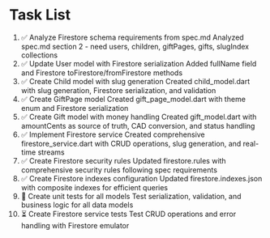 # Task List

1. ✅ Analyze Firestore schema requirements from spec.md
Analyzed spec.md section 2 - need users, children, giftPages, gifts, slugIndex collections
2. ✅ Update User model with Firestore serialization
Added fullName field and Firestore toFirestore/fromFirestore methods
3. ✅ Create Child model with slug generation
Created child_model.dart with slug generation, Firestore serialization, and validation
4. ✅ Create GiftPage model
Created gift_page_model.dart with theme enum and Firestore serialization
5. ✅ Create Gift model with money handling
Created gift_model.dart with amountCents as source of truth, CAD conversion, and status handling
6. ✅ Implement Firestore service
Created comprehensive firestore_service.dart with CRUD operations, slug generation, and real-time streams
7. ✅ Create Firestore security rules
Updated firestore.rules with comprehensive security rules following spec requirements
8. ✅ Create Firestore indexes configuration
Updated firestore.indexes.json with composite indexes for efficient queries
9. 🔄 Create unit tests for all models
Test serialization, validation, and business logic for all data models
10. ⏳ Create Firestore service tests
Test CRUD operations and error handling with Firestore emulator

